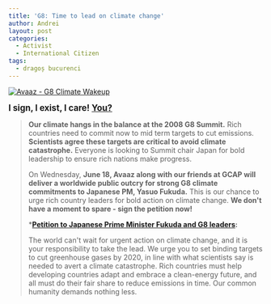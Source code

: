 ```yaml
---
title: 'G8: Time to lead on climate change'
author: Andrei
layout: post
categories:
  - Activist
  - International Citizen
tags:
  - dragoș bucurenci
---
```

[<img class="alignnone" src="http://farm3.static.flickr.com/2208/2231846775_d1df4af6af.jpg" alt="Avaaz - G8 Climate Wakeup" />][1]

<big><strong>I sign, I exist, I care! <a href="http://avaaz.org/en/g8_climate_wakeup/">You?</a></strong></big>

> **Our climate hangs in the balance at the 2008 G8 Summit.** Rich countries need to commit now to mid term targets to cut emissions. **Scientists agree these targets are critical to avoid climate catastrophe.** Everyone is looking to Summit chair Japan for bold leadership to ensure rich nations make progress.
> 
> On Wednesday, **June 18, Avaaz along with our friends at GCAP will deliver a worldwide public outcry for strong G8 climate commitments to Japanese PM, Yasuo Fukuda.** This is our chance to urge rich country leaders for bold action on climate change. **We don't have a moment to spare - sign the petition now!**
> 
> ***[Petition to Japanese Prime Minister Fukuda and G8 leaders][1]:**</p> 
> The world can't wait for urgent action on climate change, and it is your responsibility to take the lead. We urge you to set binding targets to cut greenhouse gases by 2020, in line with what scientists say is needed to avert a climate catastrophe. Rich countries must help developing countries adapt and embrace a clean-energy future, and all must do their fair share to reduce emissions in time. Our common humanity demands nothing less. </em></blockquote>

 [1]: http://avaaz.org/en/g8_climate_wakeup/
